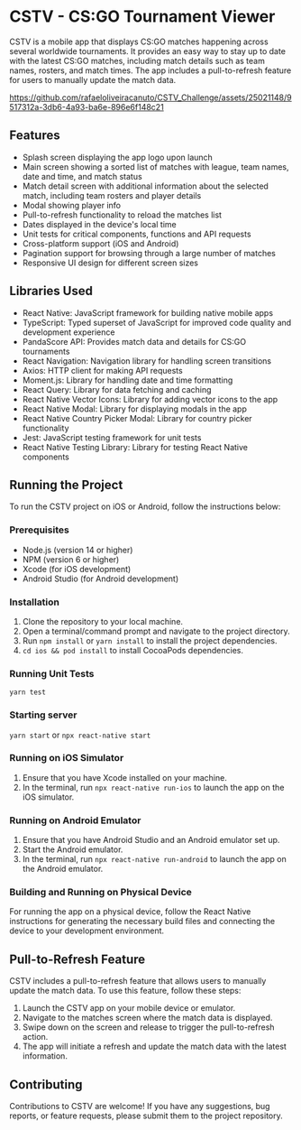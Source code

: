 # CSTV - CS:GO Tournament Viewer

CSTV is a mobile app that displays CS:GO matches happening across several worldwide tournaments. It provides an easy way to stay up to date with the latest CS:GO matches, including match details such as team names, rosters, and match times. The app includes a pull-to-refresh feature for users to manually update the match data.



https://github.com/rafaeloliveiracanuto/CSTV_Challenge/assets/25021148/9517312a-3db6-4a93-ba6e-896e6f148c21



## Features

- Splash screen displaying the app logo upon launch
- Main screen showing a sorted list of matches with league, team names, date and time, and match status
- Match detail screen with additional information about the selected match, including team rosters and player details
- Modal showing player info
- Pull-to-refresh functionality to reload the matches list
- Dates displayed in the device's local time
- Unit tests for critical components, functions and API requests
- Cross-platform support (iOS and Android)
- Pagination support for browsing through a large number of matches
- Responsive UI design for different screen sizes

## Libraries Used

- React Native: JavaScript framework for building native mobile apps
- TypeScript: Typed superset of JavaScript for improved code quality and development experience
- PandaScore API: Provides match data and details for CS:GO tournaments
- React Navigation: Navigation library for handling screen transitions
- Axios: HTTP client for making API requests
- Moment.js: Library for handling date and time formatting
- React Query: Library for data fetching and caching
- React Native Vector Icons: Library for adding vector icons to the app
- React Native Modal: Library for displaying modals in the app
- React Native Country Picker Modal: Library for country picker functionality
- Jest: JavaScript testing framework for unit tests
- React Native Testing Library: Library for testing React Native components

## Running the Project

To run the CSTV project on iOS or Android, follow the instructions below:

### Prerequisites

- Node.js (version 14 or higher)
- NPM (version 6 or higher)
- Xcode (for iOS development)
- Android Studio (for Android development)

### Installation

1. Clone the repository to your local machine.
2. Open a terminal/command prompt and navigate to the project directory.
3. Run `npm install` or `yarn install` to install the project dependencies.
4. `cd ios && pod install` to install CocoaPods dependencies.

### Running Unit Tests
`yarn test`

### Starting server
`yarn start` or `npx react-native start`

### Running on iOS Simulator

1. Ensure that you have Xcode installed on your machine.
2. In the terminal, run `npx react-native run-ios` to launch the app on the iOS simulator.

### Running on Android Emulator

1. Ensure that you have Android Studio and an Android emulator set up.
2. Start the Android emulator.
3. In the terminal, run `npx react-native run-android` to launch the app on the Android emulator.

### Building and Running on Physical Device

For running the app on a physical device, follow the React Native instructions for generating the necessary build files and connecting the device to your development environment.

## Pull-to-Refresh Feature

CSTV includes a pull-to-refresh feature that allows users to manually update the match data. To use this feature, follow these steps:

1. Launch the CSTV app on your mobile device or emulator.
2. Navigate to the matches screen where the match data is displayed.
3. Swipe down on the screen and release to trigger the pull-to-refresh action.
4. The app will initiate a refresh and update the match data with the latest information.

## Contributing

Contributions to CSTV are welcome! If you have any suggestions, bug reports, or feature requests, please submit them to the project repository.
